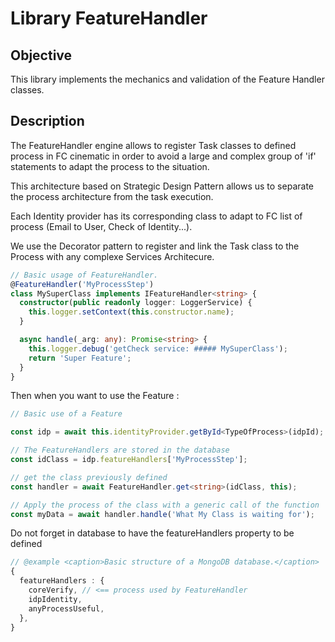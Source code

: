 # Library FeatureHandler

## Objective

This library implements the mechanics and validation of the Feature Handler classes.

## Description

The FeatureHandler engine allows to register Task classes to defined process in FC cinematic in order to avoid a large and complex group of 'if' statements to adapt the process to the situation.

This architecture based on Strategic Design Pattern allows us to separate the process architecture from the task execution.

Each Identity provider has its corresponding class to adapt to FC list of process (Email to User, Check of Identity...).

We use the Decorator pattern to register and link the Task class to the Process with any complexe Services Architecure.

```typescript
// Basic usage of FeatureHandler.
@FeatureHandler('MyProcessStep')
class MySuperClass implements IFeatureHandler<string> {
  constructor(public readonly logger: LoggerService) {
    this.logger.setContext(this.constructor.name);
  }

  async handle(_arg: any): Promise<string> {
    this.logger.debug('getCheck service: ##### MySuperClass');
    return 'Super Feature';
  }
}
```

Then when you want to use the Feature :

```typescript
// Basic use of a Feature

const idp = await this.identityProvider.getById<TypeOfProcess>(idpId);

// The FeatureHandlers are stored in the database
const idClass = idp.featureHandlers['MyProcessStep'];

// get the class previously defined
const handler = await FeatureHandler.get<string>(idClass, this);

// Apply the process of the class with a generic call of the function 'handle'
const myData = await handler.handle('What My Class is waiting for');
```

Do not forget in database to have the featureHandlers property to be defined

```typescript
// @example <caption>Basic structure of a MongoDB database.</caption>
{
  featureHandlers : {
    coreVerify, // <== process used by FeatureHandler
    idpIdentity,
    anyProcessUseful,
  },
}
```
